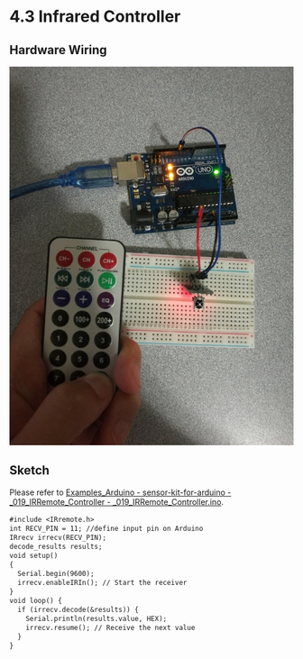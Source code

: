 # 4.3 Infrared Controller

## Hardware Wiring
![Image](../../Examples/sensor-kit-for-arduino/019_infrared_controller.jpg)

## Sketch
Please refer to [Examples_Arduino - sensor-kit-for-arduino - _019_IRRemote_Controller - _019_IRRemote_Controller.ino](https://github.com/LongerVisionRobot/Examples_Arduino/blob/master/sensor-kit-for-arduino/_019_IRRemote_Controller/_019_IRRemote_Controller.ino).
```
#include <IRremote.h>
int RECV_PIN = 11; //define input pin on Arduino
IRrecv irrecv(RECV_PIN);
decode_results results;
void setup()
{
  Serial.begin(9600);
  irrecv.enableIRIn(); // Start the receiver
}
void loop() {
  if (irrecv.decode(&results)) {
    Serial.println(results.value, HEX);
    irrecv.resume(); // Receive the next value
  }
}
```
